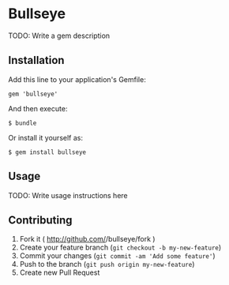# Bullseye

TODO: Write a gem description

## Installation

Add this line to your application's Gemfile:

    gem 'bullseye'

And then execute:

    $ bundle

Or install it yourself as:

    $ gem install bullseye

## Usage

TODO: Write usage instructions here

## Contributing

1. Fork it ( http://github.com/<my-github-username>/bullseye/fork )
2. Create your feature branch (`git checkout -b my-new-feature`)
3. Commit your changes (`git commit -am 'Add some feature'`)
4. Push to the branch (`git push origin my-new-feature`)
5. Create new Pull Request
